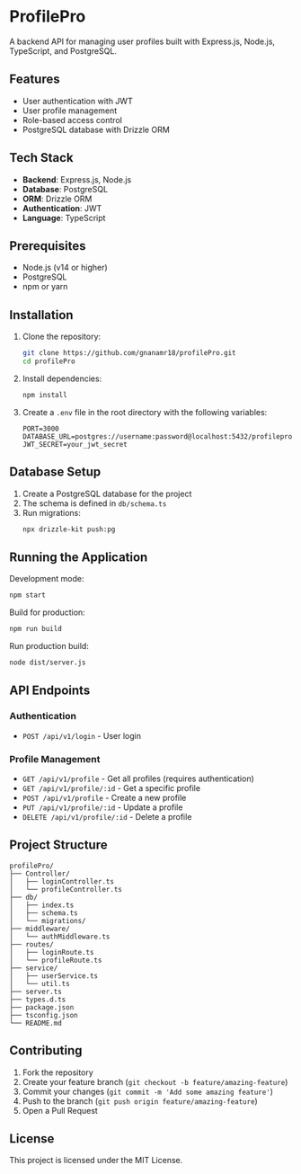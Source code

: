 # ProfilePro

A backend API for managing user profiles built with Express.js, Node.js, TypeScript, and PostgreSQL.

## Features

- User authentication with JWT
- User profile management
- Role-based access control
- PostgreSQL database with Drizzle ORM

## Tech Stack

- **Backend**: Express.js, Node.js
- **Database**: PostgreSQL
- **ORM**: Drizzle ORM
- **Authentication**: JWT
- **Language**: TypeScript

## Prerequisites

- Node.js (v14 or higher)
- PostgreSQL
- npm or yarn

## Installation

1. Clone the repository:
   ```bash
   git clone https://github.com/gnanamr18/profilePro.git
   cd profilePro
   ```

2. Install dependencies:
   ```bash
   npm install
   ```

3. Create a `.env` file in the root directory with the following variables:
   ```
   PORT=3000
   DATABASE_URL=postgres://username:password@localhost:5432/profilepro
   JWT_SECRET=your_jwt_secret
   ```

## Database Setup

1. Create a PostgreSQL database for the project
2. The schema is defined in `db/schema.ts`
3. Run migrations:
   ```bash
   npx drizzle-kit push:pg
   ```

## Running the Application

Development mode:
```bash
npm start
```

Build for production:
```bash
npm run build
```

Run production build:
```bash
node dist/server.js
```

## API Endpoints

### Authentication
- `POST /api/v1/login` - User login

### Profile Management
- `GET /api/v1/profile` - Get all profiles (requires authentication)
- `GET /api/v1/profile/:id` - Get a specific profile
- `POST /api/v1/profile` - Create a new profile
- `PUT /api/v1/profile/:id` - Update a profile
- `DELETE /api/v1/profile/:id` - Delete a profile

## Project Structure

```
profilePro/
├── Controller/
│   ├── loginController.ts
│   └── profileController.ts
├── db/
│   ├── index.ts
│   ├── schema.ts
│   └── migrations/
├── middleware/
│   └── authMiddleware.ts
├── routes/
│   ├── loginRoute.ts
│   └── profileRoute.ts
├── service/
│   ├── userService.ts
│   └── util.ts
├── server.ts
├── types.d.ts
├── package.json
├── tsconfig.json
└── README.md
```

## Contributing

1. Fork the repository
2. Create your feature branch (`git checkout -b feature/amazing-feature`)
3. Commit your changes (`git commit -m 'Add some amazing feature'`)
4. Push to the branch (`git push origin feature/amazing-feature`)
5. Open a Pull Request

## License

This project is licensed under the MIT License.
